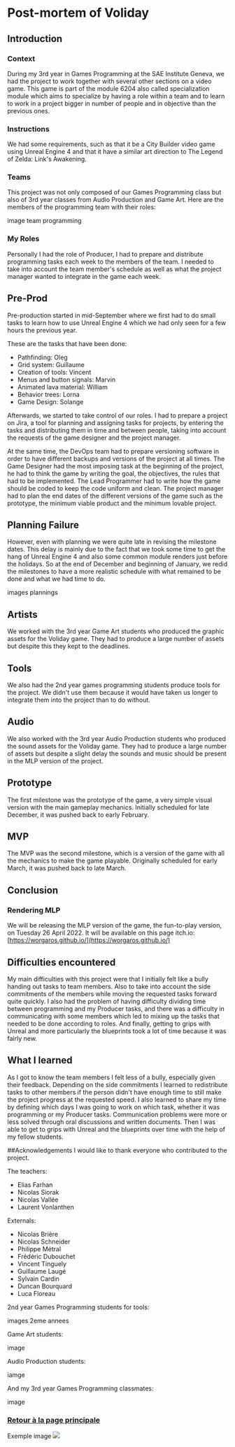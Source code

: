 # Post-mortem of Voliday

## Introduction
### Context

During my 3rd year in Games Programming at the SAE Institute Geneva, we had the project to work together with several other sections on a video game. This game is part of the module 6204 also called specialization module which aims to specialize by having a role within a team and to learn to work in a project bigger in number of people and in objective than the previous ones.

### Instructions
We had some requirements, such as that it be a City Builder video game using Unreal Engine 4 and that it have a similar art direction to The Legend of Zelda: Link's Awakening.

### Teams
This project was not only composed of our Games Programming class but also of 3rd year classes from Audio Production and Game Art.
Here are the members of the programming team with their roles:

image team programming

### My Roles
Personally I had the role of Producer, I had to prepare and distribute programming tasks each week to the members of the team. I needed to take into account the team member's schedule as well as what the project manager wanted to integrate in the game each week.

## Pre-Prod

Pre-production started in mid-September where we first had to do small tasks to learn how to use Unreal Engine 4 which we had only seen for a few hours the previous year.

These are the tasks that have been done:
- Pathfinding: Oleg
- Grid system: Guillaume
- Creation of tools: Vincent
- Menus and button signals: Marvin
- Animated lava material: William
- Behavior trees: Lorna
- Game Design: Solange
	
Afterwards, we started to take control of our roles. I had to prepare a project on Jira, a tool for planning and assigning tasks for projects, by entering the tasks and distributing them in time and between people, taking into account the requests of the game designer and the project manager.

At the same time, the DevOps team had to prepare versioning software in order to have different backups and versions of the project at all times. The Game Designer had the most imposing task at the beginning of the project, he had to think the game by writing the goal, the objectives, the rules that had to be implemented. The Lead Programmer had to write how the game should be coded to keep the code uniform and clean. The project manager had to plan the end dates of the different versions of the game such as the prototype, the minimum viable product and the minimum lovable project.

## Planning Failure
However, even with planning we were quite late in revising the milestone dates. This delay is mainly due to the fact that we took some time to get the hang of Unreal Engine 4 and also some common module renders just before the holidays.
So at the end of December and beginning of January, we redid the milestones to have a more realistic schedule with what remained to be done and what we had time to do.

images plannings

## Artists

We worked with the 3rd year Game Art students who produced the graphic assets for the Voliday game. They had to produce a large number of assets but despite this they kept to the deadlines.

## Tools

We also had the 2nd year games programming students produce tools for the project. We didn't use them because it would have taken us longer to integrate them into the project than to do without.

## Audio

We also worked with the 3rd year Audio Production students who produced the sound assets for the Voliday game. They had to produce a large number of assets but despite a slight delay the sounds and music should be present in the MLP version of the project.

## Prototype

The first milestone was the prototype of the game, a very simple visual version with the main gameplay mechanics. Initially scheduled for late December, it was pushed back to early February.

## MVP

The MVP was the second milestone, which is a version of the game with all the mechanics to make the game playable. Originally scheduled for early March, it was pushed back to late March.

## Conclusion

### Rendering MLP

We will be releasing the MLP version of the game, the fun-to-play version, on Tuesday 26 April 2022.
It will be available on this page itch.io: [https://worgaros.github.io/](https://worgaros.github.io/)

## Difficulties encountered

My main difficulties with this project were that I initially felt like a bully handing out tasks to team members. Also to take into account the side commitments of the members while moving the requested tasks forward quite quickly. I also had the problem of having difficulty dividing time between programming and my Producer tasks, and there was a difficulty in communicating with some members which led to mixing up the tasks that needed to be done according to roles. And finally, getting to grips with Unreal and more particularly the blueprints took a lot of time because it was fairly new.

## What I learned

As I got to know the team members I felt less of a bully, especially given their feedback. Depending on the side commitments I learned to redistribute tasks to other members if the person didn't have enough time to still make the project progress at the requested speed. I also learned to share my time by defining which days I was going to work on which task, whether it was programming or my Producer tasks. Communication problems were more or less solved through oral discussions and written documents. Then I was able to get to grips with Unreal and the blueprints over time with the help of my fellow students.

##Acknowledgements
I would like to thank everyone who contributed to the project.

The teachers:
- Elias Farhan
- Nicolas Siorak
- Nicolas Vallée
- Laurent Vonlanthen
	
Externals:
- Nicolas Brière
- Nicolas Schneider
- Philippe Métral
- Frédéric Dubouchet
- Vincent Tinguely
- Guillaume Laugé
- Sylvain Cardin
- Duncan Bourquard
- Luca Floreau
	
2nd year Games Programming students for tools:

images 2eme annees

Game Art students:

image 

Audio Production students:

iamge

And my 3rd year Games Programming classmates:

image

### [Retour à la page principale](https://worgaros.github.io/)

Exemple image
![](https://worgaros.github.io/Images/openwin.gif)
